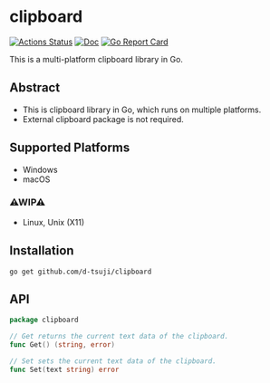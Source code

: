 clipboard
=========
[![Actions Status](https://github.com/d-tsuji/clipboard/workflows/test/badge.svg)](https://github.com/d-tsuji/clipboard/actions)
[![Doc](https://img.shields.io/badge/doc-reference-blue.svg)](https://pkg.go.dev/github.com/d-tsuji/clipboard)
[![Go Report Card](https://goreportcard.com/badge/github.com/d-tsuji/clipboard)](https://goreportcard.com/report/github.com/d-tsuji/clipboard)

This is a multi-platform clipboard library in Go.

## Abstract

- This is clipboard library in Go, which runs on multiple platforms.
- External clipboard package is not required.

## Supported Platforms

- Windows
- macOS

### ⚠WIP⚠

- Linux, Unix (X11)

## Installation

```
go get github.com/d-tsuji/clipboard
```

## API

```go
package clipboard

// Get returns the current text data of the clipboard.
func Get() (string, error)

// Set sets the current text data of the clipboard.
func Set(text string) error
```

